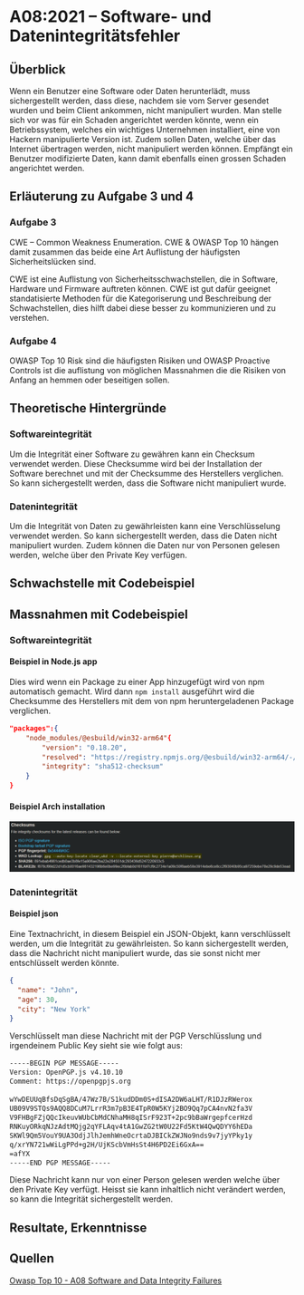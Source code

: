 # A08:2021 – Software- und Datenintegritätsfehler

## Überblick

Wenn ein Benutzer eine Software oder Daten herunterlädt, muss sichergestellt werden, dass diese, nachdem sie vom Server gesendet wurden und beim Client ankommen, nicht manipuliert wurden. Man stelle sich vor was für ein Schaden angerichtet werden könnte, wenn ein Betriebssystem, welches ein wichtiges Unternehmen installiert, eine von Hackern manipulierte Version ist. Zudem sollen Daten, welche über das Internet übertragen werden, nicht manipuliert werden können. Empfängt ein Benutzer modifizierte Daten, kann damit ebenfalls einen grossen Schaden angerichtet werden.

## Erläuterung zu Aufgabe 3 und 4

### Aufgabe 3
CWE – Common Weakness Enumeration. CWE & OWASP Top 10 hängen damit zusammen das beide eine Art Auflistung der häufigsten Sicherheitslücken sind.

CWE ist eine Auflistung von Sicherheitsschwachstellen, die in Software, Hardware und Firmware auftreten können. CWE ist gut dafür geeignet standatisierte Methoden für die Kategoriserung und Beschreibung der Schwachstellen, dies hilft dabei diese besser zu kommunizieren und zu verstehen.

### Aufgabe 4
OWASP Top 10 Risk sind die häufigsten Risiken und OWASP Proactive Controls ist die auflistung von möglichen Massnahmen die die Risiken von Anfang an hemmen oder beseitigen sollen.


## Theoretische Hintergründe

### Softwareintegrität

Um die Integrität einer Software zu gewähren kann ein Checksum verwendet werden. Diese Checksumme wird bei der Installation der Software berechnet und mit der Checksumme des Herstellers verglichen. So kann sichergestellt werden, dass die Software nicht manipuliert wurde.

### Datenintegrität

Um die Integrität von Daten zu gewährleisten kann eine Verschlüsselung verwendet werden. So kann sichergestellt werden, dass die Daten nicht manipuliert wurden. Zudem können die Daten nur von Personen gelesen werden, welche über den Private Key verfügen.

## Schwachstelle mit Codebeispiel

## Massnahmen mit Codebeispiel

### Softwareintegrität

#### Beispiel in Node.js app

Dies wird wenn ein Package zu einer App hinzugefügt wird von npm automatisch gemacht. Wird dann `npm install` ausgeführt wird die Checksumme des Herstellers mit dem von npm heruntergeladenen Package verglichen.

```json
"packages":{
    "node_modules/@esbuild/win32-arm64"{
        "version": "0.18.20",
        "resolved": "https://registry.npmjs.org/@esbuild/win32-arm64/-/win32-arm64-0.18.20.tgz",
        "integrity": "sha512-checksum"
    }
}
```

#### Beispiel Arch installation

![Arch checksum](src/arch-checksum.png)

### Datenintegrität

#### Beispiel json

Eine Textnachricht, in diesem Beispiel ein JSON-Objekt, kann verschlüsselt werden, um die Integrität zu gewährleisten. So kann sichergestellt werden, dass die Nachricht nicht manipuliert wurde, das sie sonst nicht mer entschlüsselt werden könnte.

```json
{
  "name": "John",
  "age": 30,
  "city": "New York"
}
```

Verschlüsselt man diese Nachricht mit der PGP Verschlüsslung und irgendeinem Public Key sieht sie wie folgt aus:

```
-----BEGIN PGP MESSAGE-----
Version: OpenPGP.js v4.10.10
Comment: https://openpgpjs.org

wYwDEUUqBfsDqSgBA/47Wz7B/S1kudDDm0S+dISA2DW6aLHT/R1DJzRWerox
UB09V9STQs9AQQ8DCuM7LrrR3m7pB3E4TpR0W5KYj2BO9Qq7pCA4nvN2fa3V
V9FHBgFZjQQcIkeuvWUbCbMdCNhaMH8qISrF923T+2pc9bBaWrgepfcerHzd
RNKuyORkqNJzAdtMQjg2qYFLAqv4tA1GwZG2tW0U22Fd5KtW4QwQDYY6hEDa
SKWl9Qm5VouY9UA3OdjJlhJemhWneOcrtaDJBICkZWJNo9nds9v7jyYPky1y
q/xrYN721wWiLgPPd+g2H/UjKScbVmHsSt4H6PD2Ei6GxA==
=afYX
-----END PGP MESSAGE-----
```

Diese Nachricht kann nur von einer Person gelesen werden welche über den Private Key verfügt. Heisst sie kann inhaltlich nicht verändert werden, so kann die Integrität sichergestellt werden.

## Resultate, Erkenntnisse

## Quellen

[Owasp Top 10 - A08 Software and Data Integrity Failures](https://owasp.org/Top10/A08_2021-Software_and_Data_Integrity_Failures/)
